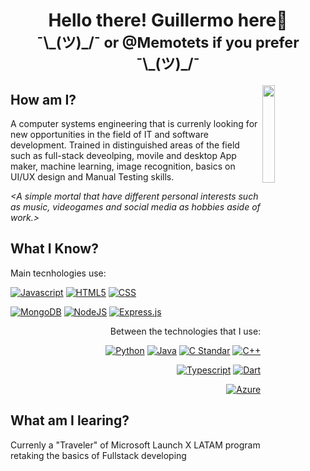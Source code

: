 <h1 align="center">Hello there! Guillermo here🖖 <br><sub> ¯\_(ツ)_/¯ or @Memotets if you prefer ¯\_(ツ)_/¯ </sub></h1>
<img src="https://media.tenor.com/NLSitkgRZHYAAAAi/pikachu-wave.gif" align="right" width="20%">

## How am I?
A computer systems engineering that is currenly looking for new opportunities in the field of IT and software development. Trained in distinguished areas of the field such as full-stack deveolping, 
movile and desktop App maker, machine learning, image recognition, basics on UI/UX design and Manual Testing skills.

*<A simple mortal that have different personal interests such as music, videogames and social media as hobbies aside of work.>*

## What I Know?
Main tecnhologies use:

[![Javascript](https://img.shields.io/badge/Javascript-000000?style=flat-square&logo=javascript&logoColor=F7DF1E)](https://developer.mozilla.org/en-US/docs/Web/JavaScript)
[![HTML5](https://img.shields.io/badge/HTML-FFFFFF?style=flat-square&logo=html5&logoColor=E34F26)](https://developer.mozilla.org/es/docs/Web/HTML)
[![CSS](https://img.shields.io/badge/CSS-1572B6?style=flat-square&logo=CSS3&logoColor=ffffff)](https://developer.mozilla.org/en-US/docs/Web/CSS)

[![MongoDB](https://img.shields.io/badge/MongoDB-000000?style=flat-square&logo=mongodb&logoColor=47A248)](https://www.mongodb.com/)
[![NodeJS](https://img.shields.io/badge/NodeJS-233056?style=flat-square&logo=nodedotjs&logoColor=339933)](https://nodejs.org/en/)
[![Express.js](https://img.shields.io/badge/Express.js-FFFFFF?style=flat-square&logo=express&logoColor=000000)](https://expressjs.com/)

<div align="right">
Between the technologies that I use:

[![Python](https://img.shields.io/badge/Python-3670A0?style=flat-square&logo=python&logoColor=ffdd54)](https://www.python.org/)
[![Java](https://img.shields.io/badge/Java-f89820?style=flat-square&logo=Oracle&logoColor=ffffff)](https://www.java.com/en/)
[![C Standar](https://img.shields.io/badge/C%20Standar-A8B9CC?style=flat-square&logo=C&logoColor=000000)](https://archive.org/details/TheCProgrammingLanguageFirstEdition)
[![C++](https://img.shields.io/badge/C++-00599C?style=flat-square&logo=cplusplus&logoColor=ffffff)](https://isocpp.org/)

[![Typescript](https://img.shields.io/badge/Typescript-ffffff?style=flat-square&logo=typescript&logoColor=3178C6)](https://www.typescriptlang.org/)
[![Dart](https://img.shields.io/badge/Dart-0175C2?style=flat-square&logo=Dart&logoColor=ffffff)](https://dart.dev/)


[![Azure](https://img.shields.io/badge/Microsoft%20Azure%20AZ9000-0078D4?style=flat-square&logo=microsoftazure&logoColor=ffffff)](https://azure.microsoft.com/en-US/)

</div>



## What am I learing?
Currenly a "Traveler" of Microsoft Launch X LATAM program retaking the basics of Fullstack developing 


<!---
- 👀 I’m interested in ...
- 🌱 I’m currently learning ...
- 💞️ I’m looking to collaborate on ...
- 📫 How to reach me ...


Memotets/Memotets is a ✨ special ✨ repository because its `README.md` (this file) appears on your GitHub profile.
You can click the Preview link to take a look at your changes.
--->
